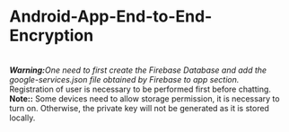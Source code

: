 # Android-App-End-to-End-Encryption
<br><b><I>Warning:</b>One need to first create the Firebase Database and add the google-services.json file obtained by Firebase to app section.</I>
<br>Registration of user is necessary to be performed first before chatting.
<b>Note::</b> Some devices need to allow storage permission, it is necessary to turn on. Otherwise, the private key will not be generated as it is stored locally.
